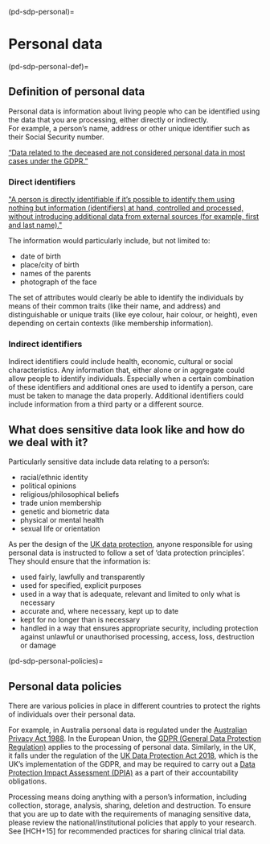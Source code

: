 (pd-sdp-personal)=
# Personal data

(pd-sdp-personal-def)=
## Definition of personal data

Personal data is information about living people who can be identified using the data that you are processing, either directly or indirectly.  
For example, a person’s name, address or other unique identifier such as their Social Security number. 

[“Data related to the deceased are not considered personal data in most cases under the GDPR.”](https://gdpr.eu/eu-gdpr-personal-data/) 

### Direct identifiers

["A person is directly identifiable if it’s possible to identify them using nothing but information (identifiers) at hand, controlled and processed, without introducing additional data from external sources (for example, first and last name)."](https://infranet.hr/infranet-blog/direct-identification-of-an-individual-using-personal-data/)

The information would particularly include, but not limited to:
* date of birth
* place/city of birth
* names of the parents
* photograph of the face

The set of attributes would clearly be able to identify the individuals by means of their common traits (like their name, and address) and distinguishable or unique traits (like eye colour, hair colour, or height), even depending on certain contexts (like membership information).

### Indirect identifiers

Indirect identifiers could include health, economic, cultural or social characteristics. Any information that, either alone or in aggregate could allow people to identify individuals. 
Especially when a certain combination of these identifiers and additional ones are used to identify a person, care must be taken to manage the data properly. 
Additional identifiers could include information from a third party or a different source.

## What does sensitive data look like and how do we deal with it?

Particularly sensitive data include data relating to a person’s:
* racial/ethnic identity
* political opinions
* religious/philosophical beliefs
* trade union membership
* genetic and biometric data
* physical or mental health
* sexual life or orientation

As per the design of the [UK data protection](https://www.gov.uk/data-protection), anyone responsible for using personal data is instructed to follow a set of ‘data protection principles’. 
They should ensure that the information is:
* used fairly, lawfully and transparently
* used for specified, explicit purposes
* used in a way that is adequate, relevant and limited to only what is necessary
* accurate and, where necessary, kept up to date
* kept for no longer than is necessary
* handled in a way that ensures appropriate security, including protection against unlawful or unauthorised processing, access, loss, destruction or damage

(pd-sdp-personal-policies)=
## Personal data policies

There are various policies in place in different countries to protect the rights of individuals over their personal data. 

For example, in Australia personal data is regulated under the [Australian Privacy Act 1988](https://www.oaic.gov.au/privacy/the-privacy-act). 
In the European Union, the [GDPR (General Data Protection Regulation)](https://gdpr.eu/) applies to the processing of personal data. 
Similarly, in the UK, it falls under the regulation of the [UK Data Protection Act 2018](https://www.legislation.gov.uk/ukpga/2018/12/contents/enacted), which is the UK’s implementation of the GDPR, and may be required to carry out a [Data Protection Impact Assessment (DPIA)](https://ico.org.uk/for-organisations/guide-to-data-protection/guide-to-the-general-data-protection-regulation-gdpr/data-protection-impact-assessments-dpias/what-is-a-dpia/) as a part of their accountability obligations. 

Processing means doing anything with a person’s information, including collection, storage, analysis, sharing, deletion and destruction. 
To ensure that you are up to date with the requirements of managing sensitive data, please review the national/institutional policies that apply to your research. 
See [HCH+15] for recommended practices for sharing clinical trial data.
